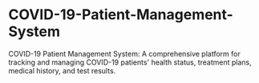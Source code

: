 # COVID-19-Patient-Management-System
COVID-19 Patient Management System: A comprehensive platform for tracking and managing COVID-19 patients' health status, treatment plans, medical history, and test results.

